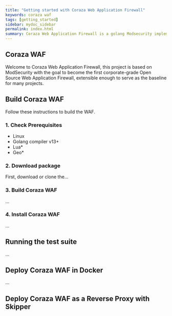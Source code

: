 ```yaml
---
title: "Getting started with Coraza Web Application Firewall"
keywords: coraza waf
tags: [getting_started]
sidebar: mydoc_sidebar
permalink: index.html
summary: Coraza Web Application Firewall is a golang Modsecurity implementation with embedded reverse proxy capabilities.
---
```



## Coraza WAF

Welcome to Coraza Web Application Firewall, this project is based on ModSecurity with the goal to become the first corporate-grade Open Source Web Application Firewall, extensible enough to serve as the baseline for many projects. 

## Build Coraza WAF

Follow these instructions to build the WAF.

### 1. Check Prerequisites

* Linux 
* Golang compiler v13+
* Lua*
* Geo*

### 2. Download package

First, download or clone the...

### 3. Build Coraza WAF

...

### 4. Install Coraza WAF

...

## Running the test suite

...

## Deploy Coraza WAF in Docker

...

## Deploy Coraza WAF as a Reverse Proxy with Skipper